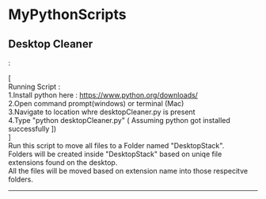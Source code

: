 # MyPythonScripts


<h2>Desktop Cleaner</h2> : 

[<br>
Running Script : <br>
1.Install python here : https://www.python.org/downloads/ <br>
2.Open command prompt(windows) or terminal (Mac)<br>
3.Navigate to location whre desktopCleaner.py is present <br>
4.Type "python desktopCleaner.py" ( Assuming python got installed successfully ]) <br>
]
<br>
Run this script to move all files to a Folder named "DesktopStack".<br>
Folders will be created inside "DesktopStack" based on uniqe file extensions found on the desktop.<br>
All the files will be moved based on extension name into those respecitve folders.<br>
<hr>
